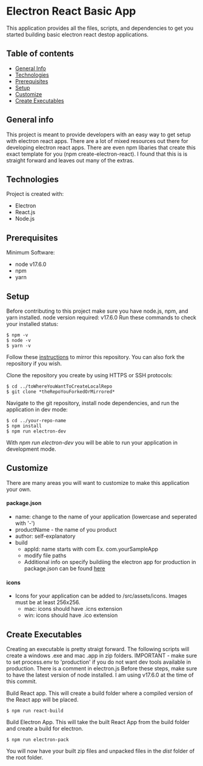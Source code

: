 # Electron React Basic App

This application provides all the files, scripts, and dependencies to get you started building basic electron react destop applications.

## Table of contents
* [General Info](#general-info)
* [Technologies](#technologies)
* [Prerequisites](#prerequisites)
* [Setup](#setup)
* [Customize](#customize)
* [Create Executables](#create-executables)

## General info
This project is meant to provide developers with an easy way to get setup with electron react apps. There are a lot of mixed resources out there for developing electron react apps. There are even npm libaries that create this exact template for you (npm create-electron-react). I found that this is is straight forward and leaves out many of the extras.
	
## Technologies
Project is created with:
* Electron
* React.js
* Node.js 

## Prerequisites
Minimum Software:
* node v17.6.0
* npm
* yarn 
	
## Setup
Before contributing to this project make sure you have node.js, npm, and yarn installed.
node version required: v17.6.0
Run these commands to check your installed status:

```
$ npm -v
$ node -v
$ yarn -v
```

Follow these [instructions](https://docs.github.com/en/repositories/creating-and-managing-repositories/duplicating-a-repository) to mirror this repository.
You can also fork the repository if you wish.

Clone the repository you create by using HTTPS or SSH protocols:

```
$ cd ../toWhereYouWantToCreateLocalRepo
$ git clone *theRepoYouForkedOrMirrored*
```

Navigate to the git repository, install node dependencies, and run the application in dev mode:

```
$ cd ../your-repo-name
$ npm install
$ npm run electron-dev
```

With *npm run electron-dev* you will be able to run your application in development mode.

## Customize

There are many areas you will want to customize to make this application your own.

#### package.json
* name: change to the name of your application (lowercase and seperated with '-')
* productName - the name of you product
* author: self-explanatory
* build
  - appId: name starts with com Ex. com.yourSampleApp
  - modify file paths
  - Additional info on specify buildiing the electron app for production in package.json can be found [here](https://www.electron.build/)

#### icons
* Icons for your application can be added to /src/assets/icons. Images must be at least 256x256.
  - mac: icons should have .icns extension
  - win: icons should have .ico extension

## Create Executables

Creating an executable is pretty straigt forward. The following scripts will create a windows .exe and mac .app in zip folders. 
IMPORTANT - make sure to set process.env to 'production' if you do not want dev tools available in production. There is a comment in electron.js
Before these steps, make sure to have the latest version of node installed. I am using v17.6.0 at the time of this commit.

Build React app. This will create a build folder where a compiled version of the React app will be placed.
```
$ npm run react-build
```

Build Electron App. This will take the built React App from the build folder and create a build for electron.
```
$ npm run electron-pack
```

You will now have your built zip files and unpacked files in the *dist* folder of the root folder.


